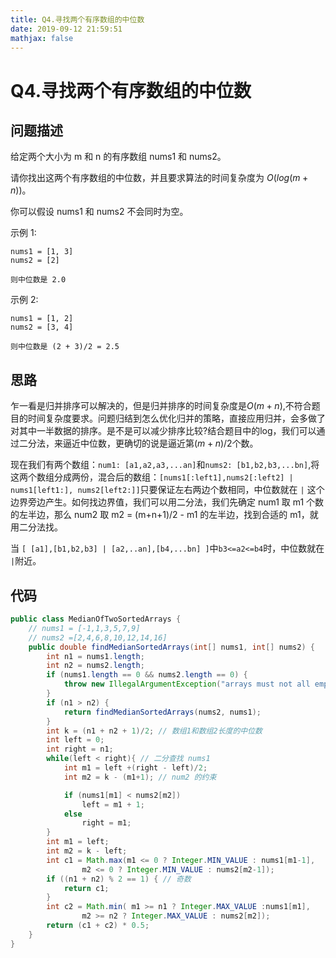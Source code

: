 ```yaml
---
title: Q4.寻找两个有序数组的中位数
date: 2019-09-12 21:59:51
mathjax: false
---
```

# Q4.寻找两个有序数组的中位数

## 问题描述

给定两个大小为 m 和 n 的有序数组 nums1 和 nums2。

请你找出这两个有序数组的中位数，并且要求算法的时间复杂度为 $O(log(m + n))$。

你可以假设 nums1 和 nums2 不会同时为空。

示例 1:

```
nums1 = [1, 3]
nums2 = [2]

则中位数是 2.0
```

示例 2:

```
nums1 = [1, 2]
nums2 = [3, 4]

则中位数是 (2 + 3)/2 = 2.5
```

## 思路

乍一看是归并排序可以解决的，但是归并排序的时间复杂度是$O(m + n)$,不符合题目的时间复杂度要求。问题归结到怎么优化归并的策略，直接应用归并，会多做了对其中一半数据的排序。是不是可以减少排序比较?结合题目中的log，我们可以通过二分法，来逼近中位数，更确切的说是逼近第$(m+n)/2$个数。

现在我们有两个数组：`num1: [a1,a2,a3,...an]`和`nums2: [b1,b2,b3,...bn]`,将这两个数组分成两份，混合后的数组：`[nums1[:left1],nums2[:left2] | nums1[left1:], nums2[left2:]]`只要保证左右两边个数相同，中位数就在 `|` 这个边界旁边产生。如何找边界值，我们可以用二分法，我们先确定 num1 取 m1 个数的左半边，那么 num2 取 m2 = (m+n+1)/2 - m1 的左半边，找到合适的 m1，就用二分法找。

当 `[ [a1],[b1,b2,b3] | [a2,..an],[b4,...bn] ]`中`b3<=a2<=b4`时，中位数就在 `|`附近。 

## 代码

```java
public class MedianOfTwoSortedArrays {
    // nums1 = [-1,1,3,5,7,9]
    // nums2 =[2,4,6,8,10,12,14,16]
    public double findMedianSortedArrays(int[] nums1, int[] nums2) {
        int n1 = nums1.length;
        int n2 = nums2.length;
        if (nums1.length == 0 && nums2.length == 0) {
            throw new IllegalArgumentException("arrays must not all empty");
        }
        if (n1 > n2) {
            return findMedianSortedArrays(nums2, nums1);
        }
        int k = (n1 + n2 + 1)/2; // 数组1和数组2长度的中位数
        int left = 0;
        int right = n1;
        while(left < right){ // 二分查找 nums1
            int m1 = left +(right - left)/2;
            int m2 = k - (m1+1); // num2 的约束

            if (nums1[m1] < nums2[m2])
                left = m1 + 1;
            else
                right = m1;
        }
        int m1 = left;
        int m2 = k - left;
        int c1 = Math.max(m1 <= 0 ? Integer.MIN_VALUE : nums1[m1-1],
                m2 <= 0 ? Integer.MIN_VALUE : nums2[m2-1]);
        if ((n1 + n2) % 2 == 1) { // 奇数
            return c1;
        }
        int c2 = Math.min( m1 >= n1 ? Integer.MAX_VALUE :nums1[m1],
                m2 >= n2 ? Integer.MAX_VALUE : nums2[m2]);
        return (c1 + c2) * 0.5;
    }
}
```